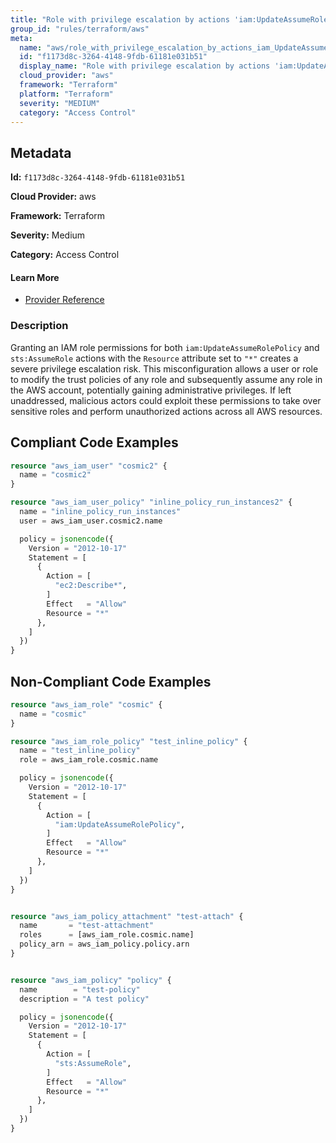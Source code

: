 ```yaml
---
title: "Role with privilege escalation by actions 'iam:UpdateAssumeRolePolicy' and 'sts:AssumeRole'"
group_id: "rules/terraform/aws"
meta:
  name: "aws/role_with_privilege_escalation_by_actions_iam_UpdateAssumeRolePolicy_and_sts_AssumeRole"
  id: "f1173d8c-3264-4148-9fdb-61181e031b51"
  display_name: "Role with privilege escalation by actions 'iam:UpdateAssumeRolePolicy' and 'sts:AssumeRole'"
  cloud_provider: "aws"
  framework: "Terraform"
  platform: "Terraform"
  severity: "MEDIUM"
  category: "Access Control"
---
```

## Metadata

**Id:** `f1173d8c-3264-4148-9fdb-61181e031b51`

**Cloud Provider:** aws

**Framework:** Terraform

**Severity:** Medium

**Category:** Access Control

#### Learn More

 - [Provider Reference](https://registry.terraform.io/providers/hashicorp/aws/latest/docs/resources/iam_role_policy#policy)

### Description

 Granting an IAM role permissions for both `iam:UpdateAssumeRolePolicy` and `sts:AssumeRole` actions with the `Resource` attribute set to `"*"` creates a severe privilege escalation risk. This misconfiguration allows a user or role to modify the trust policies of any role and subsequently assume any role in the AWS account, potentially gaining administrative privileges. If left unaddressed, malicious actors could exploit these permissions to take over sensitive roles and perform unauthorized actions across all AWS resources.


## Compliant Code Examples
```terraform
resource "aws_iam_user" "cosmic2" {
  name = "cosmic2"
}

resource "aws_iam_user_policy" "inline_policy_run_instances2" {
  name = "inline_policy_run_instances"
  user = aws_iam_user.cosmic2.name

  policy = jsonencode({
    Version = "2012-10-17"
    Statement = [
      {
        Action = [
          "ec2:Describe*",
        ]
        Effect   = "Allow"
        Resource = "*"
      },
    ]
  })
}

```
## Non-Compliant Code Examples
```terraform
resource "aws_iam_role" "cosmic" {
  name = "cosmic"
}

resource "aws_iam_role_policy" "test_inline_policy" {
  name = "test_inline_policy"
  role = aws_iam_role.cosmic.name

  policy = jsonencode({
    Version = "2012-10-17"
    Statement = [
      {
        Action = [
          "iam:UpdateAssumeRolePolicy",
        ]
        Effect   = "Allow"
        Resource = "*"
      },
    ]
  })
}


resource "aws_iam_policy_attachment" "test-attach" {
  name       = "test-attachment"
  roles      = [aws_iam_role.cosmic.name]
  policy_arn = aws_iam_policy.policy.arn
}


resource "aws_iam_policy" "policy" {
  name        = "test-policy"
  description = "A test policy"

  policy = jsonencode({
    Version = "2012-10-17"
    Statement = [
      {
        Action = [
          "sts:AssumeRole",
        ]
        Effect   = "Allow"
        Resource = "*"
      },
    ]
  })
}

```